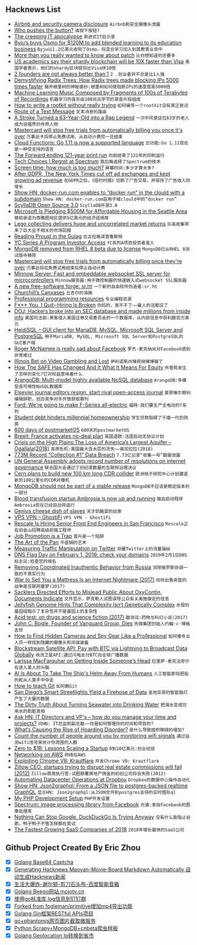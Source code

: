 ## Hacknews List


- [Airbnb and security camera disclosure](http://jeffreybigham.com/blog/2019/who-is-watching-you-in-your-airbnb.html)  `Airbnb和安全摄像头泄露`
- [Who pushes the button?](https://aeon.co/essays/what-would-a-world-without-pushbuttons-look-like)  `谁按下按钮?`
- [The creeping IT apocalypse](https://forrestbrazeal.com/2019/01/16/cloud-irregular-the-creeping-it-apocalypse/)  `渐进式IT启示录`
- [ Byju’s buys Osmo for $120M to add blended learning to its education business](https://techcrunch.com/2019/01/16/byjus-buys-osmo-for-120m/)  `Byju以1.2亿美元收购了Osmo，将混合学习加入到其教育业务中`
- [More than you really wanted to know about patch](http://lists.landley.net/pipermail/toybox-landley.net/2019-January/010049.html)  `比你想知道的还要多`
- [US academics say their shardy blockchain will be 10X faster than Visa](https://thenextweb.com/hardfork/2019/01/17/us-academics-say-their-shardy-blockchain-will-be-10x-faster-than-visa/)  `美国学者表示，他们的shardy区块链将比Visa快10倍`
- [2 founders are not always better than 1](http://mitsloan.mit.edu/ideas-made-to-matter/2-founders-are-not-always-better-1)  `2 .创业者并不总是比1人强`
- [Demystifying Radix Trees: How Radix trees made blocking IPs 5000 times faster](https://blog.sqreen.io/demystifying-radix-trees/)  `揭开根茎树的神秘面纱:根茎树如何使阻断IPs的速度提高5000倍`
- [Machine Learning Music Composed by Fragments of 100s of Terabytes of Recordings](https://nwn.blogs.com/nwn/2019/01/wdch-dreams-robert-thomas-la-phil.html)  `机器学习的音乐由100兆兆字节的录音片段组成`
- [How to write a rootkit without really trying](https://blog.trailofbits.com/2019/01/17/how-to-write-a-rootkit-without-really-trying/)  `如何编写一个rootkit没有真正尝试`
- [Route of a Text Message](https://scottbot.net/the-route-of-a-text-message/)  `文本消息的路由`
- [A Stroke Turned a 63-Year-Old into a Rap Legend](https://www.theatlantic.com/health/archive/2019/01/doctor-rapp/579634/)  `一次中风使这位63岁的老人成为说唱界的传奇人物`
- [Mastercard will stop free trials from automatically billing you once it&#39;s over](https://www.theverge.com/2019/1/16/18185468/mastercard-free-trials-stop-automatic-billing-new-policy-rule)  `万事达卡将停止免费试用，从自动计费您一旦结束`
- [Cloud Functions: Go 1.11 is now a supported language](https://cloud.google.com/blog/products/application-development/cloud-functions-go-1-11-is-now-a-supported-language)  `云功能:Go 1.11现在是一种受支持的语言`
- [The Forward ending 121-year print run](https://nypost.com/2019/01/16/storied-jewish-publication-the-forward-ending-121-year-print-run/)  `向前结束了121年的印刷运行`
- [Tech Choices I Regret at Spectrum](https://mxstbr.com/thoughts/tech-choice-regrets-at-spectrum/)  `我后悔选择了Spectrum的技术`
- [Screen time: how much is too much?](https://www.nature.com/articles/d41586-019-00137-6)  `屏幕时间:多少才算太多?`
- [After GDPR, The New York Times cut off ad exchanges and kept growing ad revenue](https://digiday.com/media/new-york-times-gdpr-cut-off-ad-exchanges-europe-ad-revenue/)  `在GDPR之后，《纽约时报》切断了广告交易，并保持了广告收入的增长`
- [Show HN: docker-run.com enables to “docker run” in the clould with a subdomain](https://docker-run.com)  `Show HN: docker-run.com启用子域clould中的“docker run”`
- [ScyllaDB Open Source 3.0](https://www.scylladb.com/2019/01/17/scylla-open-source-3-0-overview/)  `ScyllaDB开源3.0`
- [Microsoft Is Pledging $500M for Affordable Housing in the Seattle Area](https://www.nytimes.com/2019/01/16/technology/microsoft-affordable-housing-seattle.html)  `微软承诺为西雅图地区提供5亿美元的经济适用房`
- [Lego collecting delivers huge and uncorrelated market returns](https://www.bloomberg.com/news/articles/2019-01-17/lego-collecting-delivers-huge-and-uncorrelated-market-returns)  `乐高收集带来了巨大且不相关的市场回报`
- [Reading Proust in the Gulag](https://www.nytimes.com/2019/01/16/books/review/ayten-tartici.html)  `在古拉格读普鲁斯特`
- [YC Series A Program Investor Access](https://blog.ycombinator.com/yc-series-a-program-investor-access/)  `YC系列A项目投资者准入`
- [MongoDB removed from RHEL 8 beta due to license](https://access.redhat.com/documentation/en-us/red_hat_enterprise_linux/8-beta/html/8.0_beta_release_notes/new-features#web_servers_databases_dynamic_languages_2)  `MongoDB已从RHEL 8测试版中移除`
- [Mastercard will stop free trials from automatically billing once they&#39;re over](https://newsroom.mastercard.com/2019/01/16/free-trials-without-the-hassle/)  `万事达将在免费试用结束后停止自动计费`
- [Minnow Server: Fast and embeddable websocket SSL server for microcontrollers](https://github.com/RealTimeLogic/MinnowServer)  `Minnow服务器:用于微控制器的快速嵌入式websocket SSL服务器`
- [A new free-software forge: sr.ht](https://lwn.net/Articles/775963/)  `一个新的自由软件伪造者:sr.ht`
- [Churchill’s Canvases](https://www.the-american-interest.com/2019/01/15/churchills-canvases/)  `丘吉尔的油画`
- [Professional programming resources](https://github.com/charlax/professional-programming)  `专业编程资源`
- [F*** You, I Quit – Hiring Is Broken](https://medium.com/@evnowandforever/f-you-i-quit-hiring-is-broken-bb8f3a48d324)  `你妈的，我不干了——雇人的活都没了`
- [DOJ: Hackers broke into an SEC database and made millions from inside info](https://www.cnbc.com/2019/01/15/international-stock-trading-scheme-hacked-into-sec-database-justice-dept-says.html)  `美国司法部:黑客侵入美国证券交易委员会的一个数据库，从内部信息中获利数百万美元`
- [HeidiSQL – GUI client for MariaDB, MySQL, Microsoft SQL Server and PostgreSQL](https://www.heidisql.com/)  `用于MariaDB, MySQL, Microsoft SQL Server和PostgreSQL的GUI客户端`
- [Roger McNamee is really sad about Facebook](http://time.com/5505441/mark-zuckerberg-mentor-facebook-downfall/)  `罗杰·麦克纳米对Facebook感到非常难过`
- [Illinois Bet on Video Gambling and Lost](https://features.propublica.org/the-bad-bet/how-illinois-bet-on-video-gambling-and-lost/)  `伊利诺斯州赌视频赌博输了`
- [How The SAFE Has Changed And It What It Means For Equity](https://www.forbes.com/sites/forbesnycouncil/2019/01/16/how-the-safe-has-changed-and-it-what-it-means-for-your-companys-equity/)  `外管局发生了怎样的变化?它对权益意味着什么`
- [ArangoDB: Multi-model highly available NoSQL database](https://www.arangodb.com/)  `ArangoDB:多模型高可用性NoSQL数据库`
- [Elsevier journal editors resign, start rival open-access journal](https://www.insidehighered.com/news/2019/01/14/elsevier-journal-editors-resign-start-rival-open-access-journal)  `爱思唯尔期刊编辑辞职，创办竞争对手开放获取期刊`
- [Ford: We&#39;re going to make F-Series all-electric](https://www.freep.com/story/money/cars/2019/01/16/ford-f-150-electric-pickup-truck/2595515002/)  `福特:我们要生产全电动的f系列`
- [Student debt hinders millennial homeownership](https://www.curbed.com/2019/1/17/18186772/credit-student-debt-millennial-homeownership)  `学生贷款阻碍了千禧一代的购房`
- [600 days of postmarketOS](https://postmarketos.org/blog/2019/01/16/600-days-of-postmarketOS/)  `600天的postmarketOS`
- [Brexit: France activates no-deal plan](https://www.bbc.com/news/world-europe-46906046)  `英国退欧:法国启动无协议计划`
- [Crisis on the High Plains:The Loss of America’s Largest Aquifer – Ogallala(2018)](http://duwaterlawreview.com/crisis-on-the-high-plains-the-loss-of-americas-largest-aquifer-the-ogallala/)  `高原危机:美国最大含水层的流失——奥加拉拉(2018)`
- [773M Record “Collection #1” Data Breach](https://www.troyhunt.com/the-773-million-record-collection-1-data-reach/)  `7.73亿记录“收集一号”数据泄露`
- [UN General Assembly adopts record number of resolutions on internet governance](https://www.apc.org/en/node/35253)  `联合国大会通过了创纪录数量的互联网治理决议`
- [Cern plans to build new 100 km long CDR collider](https://home.cern/news/press-release/accelerators/international-collaboration-publishes-concept-design-post-lhc)  `欧洲核子研究中心计划建造新的100公里长的CDR对撞机`
- [MongoDB should not be part of a stable release](https://bugs.debian.org/cgi-bin/bugreport.cgi?bug=916107)  `MongoDB不应该是稳定版本的一部分`
- [Blood transfusion startup Ambrosia is now up and running](https://www.businessinsider.com/young-blood-transfusions-open-accepting-paypal-payments-cities-ambrosia-2019-1)  `输血启动程序Ambrosia现在已经启动并运行`
- [Genius cheese dish of slaves](http://www.bbc.com/travel/gallery/20190115-a-melting-pot-made-of-cheese)  `天才奶酪菜的奴隶`
- [VPS VPN – GhostiFi](https://ghostifi.net)  `VPS VPN - GhostiFi`
- [Rescale Is Hiring Senior Front End Engineers in San Francisco](https://jobs.lever.co/rescale/db57778b-268d-473d-9edf-111fb843265a?lever-origin=applied&amp;lever-source%5B%5D=Hacker%20News)  `Rescale正在旧金山招聘高级前端工程师`
- [Job Promotion is a Trap](https://sizovs.net/2019/01/13/job-promotion-is-a-trap/)  `晋升是一个陷阱`
- [The Art of the Pan](https://www.theringer.com/pop-culture/2019/1/10/18176366/bad-reviews-jeff-weiss-a-o-scott-greta-van-fleet-post-malone-bohemian-rhapsody)  `平底锅的艺术`
- [Measuring Traffic Manipulation on Twitter](https://comprop.oii.ox.ac.uk/research/working-papers/twitter-traffic-manipulation/)  `测量Twitter上的流量操纵`
- [DNS Flag Day on February 1, 2019: check your domains](https://dnsflagday.net)  `2019年2月1日DNS标志日:检查您的域名`
- [Removing Coordinated Inauthentic Behavior from Russia](https://newsroom.fb.com/news/2019/01/removing-cib-from-russia/)  `消除俄罗斯协调一致的不真实行为`
- [War to Sell You a Mattress Is an Internet Nightmare (2017)](https://www.fastcompany.com/3065928/sleepopolis-casper-bloggers-lawsuits-underside-of-the-mattress-wars)  `向你出售床垫的战争是互联网噩梦(2017)`
- [Sacklers Directed Efforts to Mislead Public About OxyContin, Documents Indicate](https://www.nytimes.com/2019/01/15/health/sacklers-purdue-oxycontin-opioids.html)  `文件显示，萨克勒人试图误导公众有关奥施康定的信息`
- [Jellyfish Genome Hints That Complexity Isn’t Genetically Complex](http://nautil.us/blog/jellyfish-genome-hints-that-complexity-isnt-genetically-complex)  `水母的基因组暗示了复杂性并不是基因上的复杂性`
- [Acid test: on drugs and science fiction (2017)](https://nevalalee.wordpress.com/2017/04/27/the-acid-test/)  `酸测试:药物与科幻小说(2017)`
- [John C. Bogle, Founder of Vanguard Group, Dies](https://www.wsj.com/articles/john-c-bogle-founder-of-vanguard-group-dies-11547677745)  `先锋集团创始人约翰·c·博格去世`
- [How to Find Hidden Cameras and Spy Gear Like a Professional](https://www.senteltechsecurity.com/blog/post/how-to-find-hidden-cameras/)  `如何像专业人员一样找到隐藏的摄像头和间谍装备`
- [Blockstream Satellite API: Pay with BTC via Lightning to Broadcast Data Globally](https://blockstream.com/2019/01/16/satellite_api_beta_live/)  `块流卫星API:通过闪电支付BTC向全球广播数据`
- [Larissa MacFarquhar on Getting Inside Someone’s Head](https://medium.com/conversations-with-tyler/tyler-cowen-larissa-macfarquhar-writing-altruism-e4767f7bb78d)  `拉里萨·麦克法夸尔在进入某人的头脑`
- [AI Is About To Take The Ship&#39;s Helm Away From Humans](https://www.forbes.com/sites/jeremybogaisky/2019/01/14/ai-is-about-to-take-the-ships-helm-away-from-humans/)  `人工智能即将把船的舵从人类手中夺走`
- [How to teach Git](https://rachelcarmena.github.io/2018/12/12/how-to-teach-git.html)  `如何教Git`
- [San Diego’s Smart Streetlights Yield a Firehose of Data](https://spectrum.ieee.org/view-from-the-valley/computing/networks/san-diegos-smart-streetlight-network-yielding-a-firehose-of-data)  `圣地亚哥的智能路灯产生了大量的数据`
- [The Dirty Truth About Turning Seawater into Drinking Water](https://earther.gizmodo.com/the-dirty-truth-about-turning-seawater-into-drinking-wa-1831768754)  `把海水变成饮用水的肮脏真相`
- [Ask HN: IT Directors and VP&#39;s – how do you manage your time and projects?](item?id=18931641)  `问HN: IT总监和副总裁——你是如何管理你的时间和项目的?`
- [What’s Causing the Rise of Hoarding Disorder?](https://daily.jstor.org/whats-causing-the-rise-of-hoarding-disorder/)  `是什么导致囤积障碍的增加?`
- [Count the number of people around you by monitoring wifi signals](https://github.com/schollz/howmanypeoplearearound)  `通过监测wifi信号来统计你周围的人数`
- [Zero to $1B: Lessons Scaling a Startup](https://medium.com/@swaaanson/zero-to-1b-8-lessons-scaling-a-startup-f9a4b631de61)  `0到10亿美元:创业经验`
- [Networking on AWS](https://grahamlyons.com/article/everything-you-need-to-know-about-networking-on-aws)  `网络在AWS`
- [Exploiting Chrome V8: Krautflare](https://www.jaybosamiya.com/blog/2019/01/02/krautflare/)  `开发Chrome V8: Krautflare`
- [Zillow CEO: startups trying to disrupt real estate commissions will fail (2012)](https://www.geekwire.com/2012/zillow-ceo-spencer-rascoff-startups-disrupt-real-estate-commissions-doomed-fail/)  `Zillow首席执行官:试图颠覆房地产佣金的初创公司将会失败(2012)`
- [Automating Datacenter Operations at Dropbox](https://blogs.dropbox.com/tech/2019/01/automating-datacenter-operations-at-dropbox/)  `Dropbox的数据中心操作自动化`
- [Show HN: Json2graphql: From a JSON file to postgres-backed realtime GraphQL](https://github.com/hasura/graphql-engine/tree/master/community/tools/json2graphql)  `显示HN: Json2graphql:从JSON文件到postgres支持的实时图形ql`
- [My PHP Development Setup](https://johnmackenzie.co.uk/post/my-modern-php-development-setup/)  `PHP开发设置`
- [Spectrum: image processing library from Facebook](https://libspectrum.io)  `光谱:来自Facebook的图像处理库`
- [Nothing Can Stop Google. DuckDuckGo Is Trying Anyway](https://medium.com/s/story/nothing-can-stop-google-duckduckgo-is-trying-anyway-718eb7391423)  `没有什么能阻止谷歌。鸭子鸭子不管怎样都在尝试`
- [The Fastest Growing SaaS Companies of 2018](https://academyocean.com/blog/post/the-fastest-growing-saas-companies-of-2018)  `2018年增长最快的SaaS公司`

## Github Project Created By Eric Zhou

- [x] [Golang Base64 Captcha](https://github.com/mojocn/base64Captcha)
- [x] [Generating Hacknews Maoyan-Movie-Board Markdown Automatically 自动生成Hacknews新闻](https://github.com/dejavuzhou/md-genie)
- [x] [生活大爆炸-谢尔顿-剪刀石头布-百度智能音箱](https://github.com/mojocn/dueros-bang-game)
- [x] [Golang Beego网站 mojotv.cn](https://github.com/mojocn/www.mojotv.cn)
- [x] [使用go标准库,log信息到钉钉群](https://github.com/mojocn/dooger)
- [x] [Forked from fogleman/primitive增加mp4导出功能](https://github.com/mojocn/primitive)
- [x] [Golang Gin框架RESTful APIs项目](https://github.com/JJJJJJJerk/ezier-golang-web-api-framework)
- [x] [go+phantomjs网页图片截取微服务](https://github.com/mojocn/screen_shot)
- [x] [Python Scrapy+MongoDB+cnbeta爬虫样板](https://github.com/mojocn/scrapy_mongodb_boilerplate_cnbeta)
- [x] [Golang Geolocation Ip转换到省市](https://github.com/mojocn/ip2location)